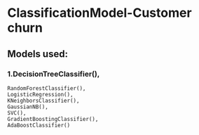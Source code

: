 # ClassificationModel-Customer churn

## Models used:
### 1.DecisionTreeClassifier(),
    RandomForestClassifier(),
    LogisticRegression(),
    KNeighborsClassifier(),
    GaussianNB(),
    SVC(),
    GradientBoostingClassifier(),
    AdaBoostClassifier()

